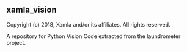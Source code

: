 ## xamla_vision
Copyright (c) 2018, Xamla and/or its affiliates. All rights reserved.

A repository for Python Vision Code extracted from the laundrometer project. 

